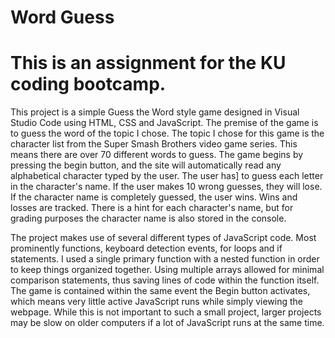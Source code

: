 # Word Guess
# This is an assignment for the KU coding bootcamp.

This project is a simple Guess the Word style game designed in Visual Studio Code using HTML, CSS and JavaScript. The premise of the game is to 
guess the word of the topic I chose. The topic I chose for this game is the character list from the Super Smash Brothers video game series. This means there are over 70 different words to guess. The game begins by pressing the begin button, and the site will automatically read any alphabetical character typed by the user. The user has] to guess each letter in the character's name. If the user makes 10 wrong guesses, they will lose. If the character name is completely guessed, the user wins. Wins and losses are tracked. There is a hint for each character's name, but for grading purposes the character name is also stored in the console. 

The project makes use of several different types of JavaScript code. Most prominently functions, keyboard detection events, for loops and if statements. I used a single primary function with a nested function in order to keep things organized together. Using multiple arrays allowed for minimal comparison statements, thus saving lines of code within the function itself. The game is contained within the same event the Begin button activates, which means very little active JavaScript runs while simply viewing the webpage. While this is not important to such a small project, larger projects may be slow on older computers if a lot of JavaScript runs at the same time.

